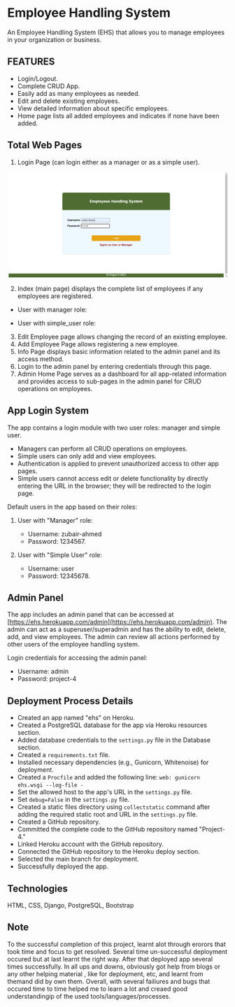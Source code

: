 # Employee Handling System

An Employee Handling System (EHS) that allows you to manage employees in your organization or business.

## FEATURES

- Login/Logout.
- Complete CRUD App.
- Easily add as many employees as needed.
- Edit and delete existing employees.
- View detailed information about specific employees.
- Home page lists all added employees and indicates if none have been added.

## Total Web Pages

1. Login Page (can login either as a manager or as a simple user).

![Login](/media/login.PNG)


2. Index (main page) displays the complete list of employees if any employees are registered.
- User with manager role:



- User with simple_user role:



3. Edit Employee page allows changing the record of an existing employee.
4. Add Employee Page allows registering a new employee.
5. Info Page displays basic information related to the admin panel and its access method.
6. Login to the admin panel by entering credentials through this page.
7. Admin Home Page serves as a dashboard for all app-related information and provides access to sub-pages in the admin panel for CRUD operations on employees.



## App Login System

The app contains a login module with two user roles: manager and simple user.
- Managers can perform all CRUD operations on employees.
- Simple users can only add and view employees.
- Authentication is applied to prevent unauthorized access to other app pages.
- Simple users cannot access edit or delete functionality by directly entering the URL in the browser; they will be redirected to the login page.

Default users in the app based on their roles:
1. User with "Manager" role:
   - Username: zubair-ahmed
   - Password: 1234567.

2. User with "Simple User" role:
   - Username: user
   - Password: 12345678.


## Admin Panel

The app includes an admin panel that can be accessed at [https://ehs.herokuapp.com/admin](https://ehs.herokuapp.com/admin). The admin can act as a superuser/superadmin and has the ability to edit, delete, add, and view employees. The admin can review all actions performed by other users of the employee handling system.

Login credentials for accessing the admin panel:
- Username: admin
- Password: project-4


## Deployment Process Details

- Created an app named "ehs" on Heroku.
- Created a PostgreSQL database for the app via Heroku resources section.
- Added database credentials to the `settings.py` file in the Database section.
- Created a `requirements.txt` file.
- Installed necessary dependencies (e.g., Gunicorn, Whitenoise) for deployment.
- Created a `Procfile` and added the following line: `web: gunicorn ehs.wsgi --log-file -`
- Set the allowed host to the app's URL in the `settings.py` file.
- Set `debug=False` in the `settings.py` file.
- Created a static files directory using `collectstatic` command after adding the required static root and URL in the `settings.py` file.
- Created a GitHub repository.
- Committed the complete code to the GitHub repository named "Project-4."
- Linked Heroku account with the GitHub repository.
- Connected the GitHub repository to the Heroku deploy section.
- Selected the main branch for deployment.
- Successfully deployed the app.



## Technologies

HTML, CSS, Django, PostgreSQL, Bootstrap


## Note

To the successful completion of this project, learnt alot through erorors that took time and focus to get resolved. Several time un-successful deployment occured but at last learnt the right way. After that deployed app several times successfully. In all ups and downs, obviously got help from blogs or any other helping material , like for deployment, etc, and learnt from themand did by own them. Overall, with several failiures and bugs that occured time to time helped me to learn a lot and creaed good understandingip of the used tools/languages/processes.







